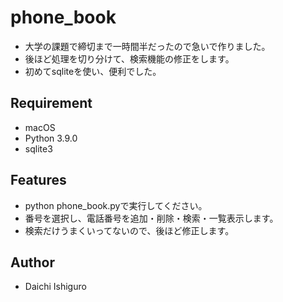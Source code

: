 # phone_book
 - 大学の課題で締切まで一時間半だったので急いで作りました。
 - 後ほど処理を切り分けて、検索機能の修正をします。
 - 初めてsqliteを使い、便利でした。

## Requirement
 - macOS
 - Python 3.9.0
 - sqlite3

## Features
 - python phone_book.pyで実行してください。
 - 番号を選択し、電話番号を追加・削除・検索・一覧表示します。
 - 検索だけうまくいってないので、後ほど修正します。

## Author
 - Daichi Ishiguro
